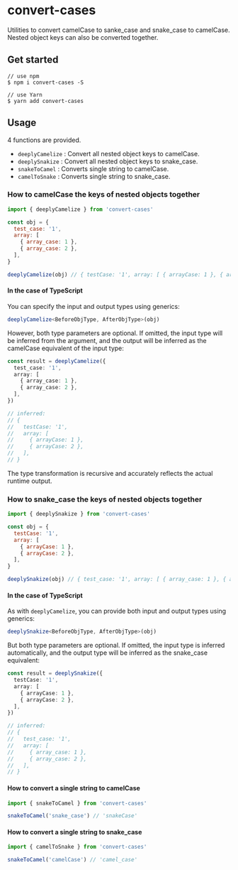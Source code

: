 # convert-cases

Utilities to convert camelCase to sanke_case and snake_case to camelCase.  
Nested object keys can also be converted together.

## Get started

```
// use npm
$ npm i convert-cases -S

// use Yarn
$ yarn add convert-cases
```

## Usage

4 functions are provided.

- `deeplyCamelize` : Convert all nested object keys to camelCase.
- `deeplySnakize` : Convert all nested object keys to snake_case.
- `snakeToCamel` : Converts single string to camelCase.
- `camelToSnake` : Converts single string to snake_case.

### How to camelCase the keys of nested objects together

```js
import { deeplyCamelize } from 'convert-cases'

const obj = {
  test_case: '1',
  array: [
    { array_case: 1 },
    { array_case: 2 },
  ],
}

deeplyCamelize(obj) // { testCase: '1', array: [ { arrayCase: 1 }, { arrayCase: 2 } ] }
```

#### In the case of TypeScript

You can specify the input and output types using generics:

```ts
deeplyCamelize<BeforeObjType, AfterObjType>(obj)
```

However, both type parameters are optional.
If omitted, the input type will be inferred from the argument, and the output will be inferred as the camelCase equivalent of the input type:

```ts
const result = deeplyCamelize({
  test_case: '1',
  array: [
    { array_case: 1 },
    { array_case: 2 },
  ],
})

// inferred:
// {
//   testCase: '1',
//   array: [
//     { arrayCase: 1 },
//     { arrayCase: 2 },
//   ],
// }
```

The type transformation is recursive and accurately reflects the actual runtime output.

### How to snake_case the keys of nested objects together

```js
import { deeplySnakize } from 'convert-cases'

const obj = {
  testCase: '1',
  array: [
    { arrayCase: 1 },
    { arrayCase: 2 },
  ],
}

deeplySnakize(obj) // { test_case: '1', array: [ { array_case: 1 }, { array_case: 2 } ] }
```

#### In the case of TypeScript

As with `deeplyCamelize`, you can provide both input and output types using generics:

```ts
deeplySnakize<BeforeObjType, AfterObjType>(obj)
```

But both type parameters are optional.
If omitted, the input type is inferred automatically, and the output type will be inferred as the snake_case equivalent:

```ts
const result = deeplySnakize({
  testCase: '1',
  array: [
    { arrayCase: 1 },
    { arrayCase: 2 },
  ],
})

// inferred:
// {
//   test_case: '1',
//   array: [
//     { array_case: 1 },
//     { array_case: 2 },
//   ],
// }
```


#### How to convert a single string to camelCase

```js
import { snakeToCamel } from 'convert-cases'

snakeToCamel('snake_case') // 'snakeCase'
```

#### How to convert a single string to snake_case

```js
import { camelToSnake } from 'convert-cases'

snakeToCamel('camelCase') // 'camel_case'
```

